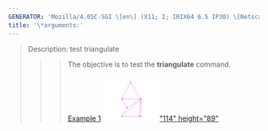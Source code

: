 ```yaml
---
GENERATOR: 'Mozilla/4.05C-SGI \[en\] (X11; I; IRIX64 6.5 IP30) \[Netscape\]'
title: '\*arguments:'
---
```


> Description: test triangulate
>
> > > The objective is to test the **triangulate** command.\
> > >  \
> > > [Example 1](description_tri.html)
> > > [![](image/triang2_tn.gif)"114"
> > > height="89"](description_tri.html)
